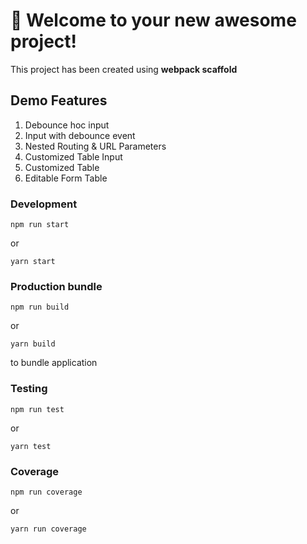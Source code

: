 # 🚀 Welcome to your new awesome project!

This project has been created using **webpack scaffold**

## Demo Features
1. Debounce hoc input
2. Input with debounce event
3. Nested Routing & URL Parameters
4. Customized Table Input
5. Customized Table
6. Editable Form Table


### Development
```
npm run start
```

or

```
yarn start
```

### Production bundle
```
npm run build
```

or

```
yarn build
```

to bundle application

### Testing

```
npm run test
```

or

```
yarn test
```

### Coverage

```
npm run coverage
```

or

```
yarn run coverage
```
